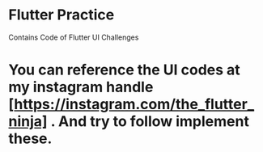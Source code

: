 # Flutter Practice
 Contains Code of Flutter UI Challenges
 
 # You can reference the UI codes at my instagram handle [https://instagram.com/the_flutter_ninja] . And try to follow implement these.
